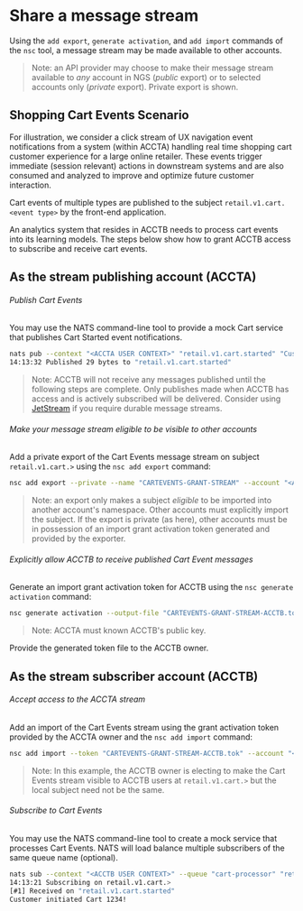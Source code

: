 # Share a message stream

Using the `add export`, `generate activation`, and `add import` commands of the `nsc` tool, a message stream may be made available to other accounts.

> Note: an API provider may choose to make their message stream available to _any_ account in NGS (_public_ export) or to
> selected accounts only (_private_ export). Private export is shown.

## Shopping Cart Events Scenario

For illustration, we consider a click stream of UX navigation event notifications from a system (within ACCTA) handling real time
shopping cart customer experience for a large online retailer. These events trigger immediate (session relevant) actions
in downstream systems and are also consumed and analyzed to improve and optimize future customer interaction. 

Cart events of multiple types are published to the subject `retail.v1.cart.<event type>` by the front-end application.

An analytics system that resides in ACCTB needs to process cart events into its learning models. The steps
below show how to grant ACCTB access to subscribe and receive cart events.

## As the stream publishing account (ACCTA)

###### Publish Cart Events
You may use the NATS command-line tool to provide a mock Cart service that publishes Cart Started event notifications.
```bash
nats pub --context "<ACCTA USER CONTEXT>" "retail.v1.cart.started" "Customer initiated Cart 1234!"
14:13:32 Published 29 bytes to "retail.v1.cart.started"
```

> Note: ACCTB will not receive any messages published until the following steps are complete. Only publishes made when
> ACCTB has access and is actively subscribed will be delivered. Consider using [JetStream](https://docs.nats.io/nats-concepts/jetstream) if you require
> durable message streams.

###### Make your message stream eligible to be visible to other accounts
Add a private export of the Cart Events message stream on subject `retail.v1.cart.>` using the `nsc add export` command:

```bash
nsc add export --private --name "CARTEVENTS-GRANT-STREAM" --account "<ACCTA NAME>" --subject "retail.v1.cart.>"
```

> Note: an export only makes a subject _eligible_ to be imported into another account's namespace. Other accounts must
> explicitly import the subject. If the export is private (as here), other accounts must be in possession of an
> import grant activation token generated and provided by the exporter.

###### Explicitly allow ACCTB to receive published Cart Event messages 

Generate an import grant activation token for ACCTB using the `nsc generate activation` command:
```bash
nsc generate activation --output-file "CARTEVENTS-GRANT-STREAM-ACCTB.tok" --account "<ACCTA NAME>" --subject "retail.v1.cart.>" --target-account "<ACCTB PUBLICKEY>"
```
> Note: ACCTA must known ACCTB's public key.

Provide the generated token file to the ACCTB owner.

## As the stream subscriber account (ACCTB)

###### Accept access to the ACCTA stream
Add an import of the Cart Events stream using the grant activation token provided by the ACCTA owner and the `nsc add import` command:

```bash
nsc add import --token "CARTEVENTS-GRANT-STREAM-ACCTB.tok" --account "<ACCTB NAME>" --name "CARTEVENTS-GRANT-STREAM" --local-subject "retail.v1.cart.>"
```

> Note: In this example, the ACCTB owner is electing to make the Cart Events stream visible to ACCTB users at `retail.v1.cart.>` but the local subject need not be the same.

###### Subscribe to Cart Events

You may use the NATS command-line tool to create a mock service that processes Cart Events.  NATS will load balance multiple subscribers of the same queue name (optional).
```bash
nats sub --context "<ACCTB USER CONTEXT>" --queue "cart-processor" "retail.v1.cart.>"
14:13:21 Subscribing on retail.v1.cart.>
[#1] Received on "retail.v1.cart.started"
Customer initiated Cart 1234!
```
